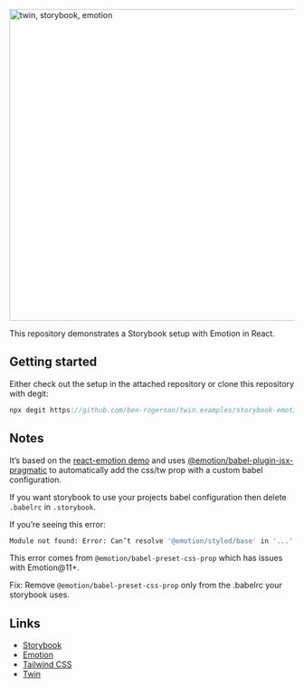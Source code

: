 <a href="#"><img src="https://i.imgur.com/x9LMZVI.png" alt="twin, storybook, emotion" width="550"></a>

This repository demonstrates a Storybook setup with Emotion in React.

## Getting started

Either check out the setup in the attached repository or clone this repository with degit:

```js
npx degit https://github.com/ben-rogerson/twin.examples/storybook-emotion folder-name
```

## Notes

It’s based on the [react-emotion demo](https://github.com/ben-rogerson/twin.examples/tree/master/react-emotion) and uses [@emotion/babel-plugin-jsx-pragmatic](https://github.com/emotion-js/emotion/tree/master/packages/babel-plugin-jsx-pragmatic) to automatically add the css/tw prop with a custom babel configuration.

If you want storybook to use your projects babel configuration then delete `.babelrc` in `.storybook`.

If you’re seeing this error:

```bash
Module not found: Error: Can’t resolve '@emotion/styled/base' in '...'
```

This error comes from `@emotion/babel-preset-css-prop` which has issues with Emotion@11+.

Fix: Remove `@emotion/babel-preset-css-prop` only from the .babelrc your storybook uses.

## Links

- [Storybook](https://storybook.js.org/)
- [Emotion](https://emotion.sh/docs/introduction)
- [Tailwind CSS](https://tailwindcss.com/)
- [Twin](https://github.com/ben-rogerson/twin.macro)
